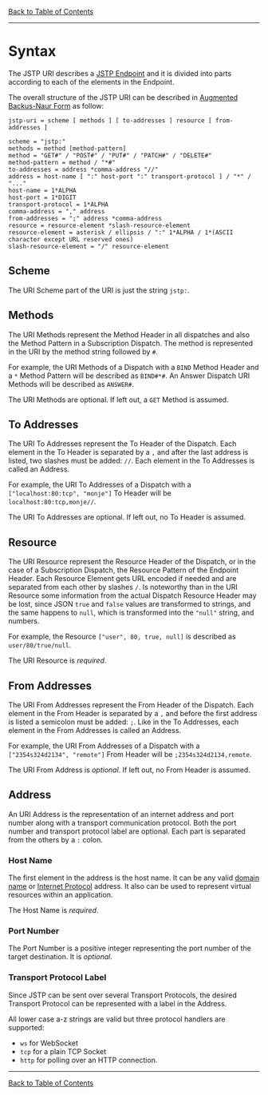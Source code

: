 [Back to Table of Contents](index.md)

---

Syntax
======

The JSTP URI describes a [JSTP Endpoint](https://github.com/jstp/jstp-rfc/blob/master/version/0.6/syntax/endpoint.md) and it is divided into parts according to each of the elements in the Endpoint.

The overall structure of the JSTP URI can be described in [Augmented Backus-Naur Form](https://www.ietf.org/rfc/rfc2234.txt) as follow:

```abnf
jstp-uri = scheme [ methods ] [ to-addresses ] resource [ from-addresses ]

scheme = "jstp:"
methods = method [method-pattern]
method = "GET#" / "POST#" / "PUT#" / "PATCH#" / "DELETE#"
method-pattern = method / "*#"
to-addresses = address *comma-address "//"
address = host-name [ ":" host-port ":" transport-protocol ] / "*" / "..."
host-name = 1*ALPHA
host-port = 1*DIGIT
transport-protocol = 1*ALPHA
comma-address = "," address
from-addresses = ";" address *comma-address
resource = resource-element *slash-resource-element
resource-element = asterisk / ellipsis / ":" 1*ALPHA / 1*(ASCII character except URL reserved ones)
slash-resource-element = "/" resource-element
```

Scheme
------

The URI Scheme part of the URI is just the string `jstp:`.

Methods
-------

The URI Methods represent the Method Header in all dispatches and also the Method Pattern in a Subscription Dispatch. The method is represented in the URI by the method string followed by `#`. 

For example, the URI Methods of a Dispatch with a `BIND` Method Header and a `*` Method Pattern will be described as `BIND#*#`. An Answer Dispatch URI Methods will be described as `ANSWER#`.

The URI Methods are optional. If left out, a `GET` Method is assumed.

To Addresses
------------

The URI To Addresses represent the To Header of the Dispatch. Each element in the To Header is separated by a `,` and after the last address is listed, two slashes must be added: `//`. Each element in the To Addresses is called an Address.

For example, the URI To Addresses of a Dispatch with a `["localhost:80:tcp", "monje"]` To Header will be `localhost:80:tcp,monje//`. 

The URI To Addresses are optional. If left out, no To Header is assumed.

Resource
--------

The URI Resource represent the Resource Header of the Dispatch, or in the case of a Subscription Dispatch, the Resource Pattern of the Endpoint Header. Each Resource Element gets URL encoded if needed and are separated from each other by slashes `/`. Is noteworthy than in the URI Resource some information from the actual Dispatch Resource Header may be lost, since JSON `true` and `false` values are transformed to strings, and the same happens to `null`, which is transformed into the `"null"` string, and numbers.

For example, the Resource `["user", 80, true, null]` is described as `user/80/true/null`. 

The URI Resource is _required_. 

From Addresses
--------------

The URI From Addresses represent the From Header of the Dispatch. Each element in the From Header is separated by a `,` and before the first address is listed a semicolon must be added: `;`. Like in the To Addresses, each element in the From Addresses is called an Address.

For example, the URI From Addresses of a Dispatch with a `["2354s324d2134", "remote"]` From Header will be `;2354s324d2134,remote`.

The URI From Address is _optional_. If left out, no From Header is assumed.

Address
-------

An URI Address is the representation of an internet address and port number along with a transport communication protocol. Both the port number and transport protocol label are optional. Each part is separated from the others by a `:` colon.

### Host Name

The first element in the address is the host name. It can be any valid [domain name](http://www.ietf.org/rfc/rfc1035.txt) or [Internet Protocol](http://www.ietf.org/rfc/rfc791.txt) address. It also can be used to represent virtual resources within an application. 

The Host Name is _required_.

### Port Number

The Port Number is a positive integer representing the port number of the target destination. It is _optional_.

### Transport Protocol Label

Since JSTP can be sent over several Transport Protocols, the desired Transport Protocol can be represented with a label in the Address.

All lower case a-z strings are valid but three protocol handlers are supported:

- `ws` for WebSocket
- `tcp` for a plain TCP Socket
- `http` for polling over an HTTP connection.

---

[Back to Table of Contents](index.md)
